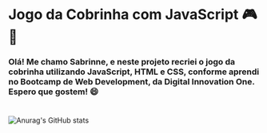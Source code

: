 # **Jogo da Cobrinha com JavaScript** 🎮🐍

 ### Olá! Me chamo Sabrinne, e neste projeto recriei o jogo da cobrinha utilizando JavaScript, HTML e CSS, conforme aprendi no Bootcamp de Web Development, da Digital Innovation One. Espero que gostem! 😄
#
 ![Anurag's GitHub stats](https://github-readme-stats.vercel.app/api?username=erisbr&theme=prussian&show_icons=true)

